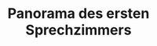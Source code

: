 ---
layout: /panorama.ect
project: '/web/projects/public/doctors-offices'
image: 'http://hub.acherno.com/svn/doctor/Site/Panorami/Dimov_Kabinet_01_Panorama_01_N.jpg'
title: 'Panorama des ersten Sprechzimmers'
sitemap: false
---